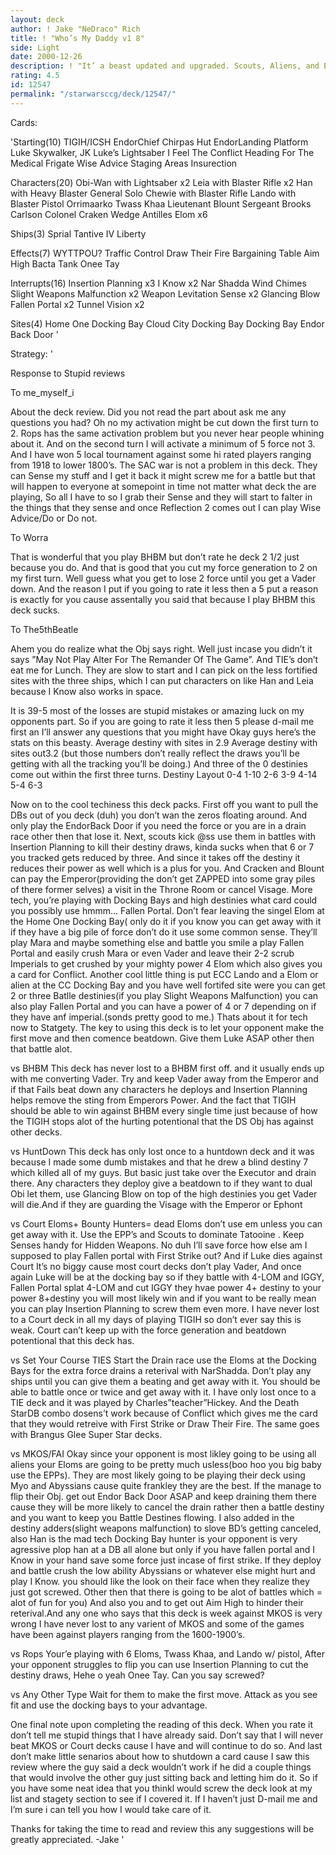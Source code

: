 ```yaml
---
layout: deck
author: ! Jake "NeDraco" Rich
title: ! "Who’s My Daddy v1 8"
side: Light
date: 2000-12-26
description: ! "It’ a beast updated and upgraded. Scouts, Aliens, and EPPs oh my Why is there blood leaking in the whole in my side? Pardon my poetry:)"
rating: 4.5
id: 12547
permalink: "/starwarsccg/deck/12547/"
---
```

Cards: 

'Starting(10)
TIGIH/ICSH
EndorChief Chirpas Hut
EndorLanding Platform
Luke Skywalker, JK
Luke&#8217;s Lightsaber
I Feel The Conflict
Heading For The Medical Frigate
Wise Advice
Staging Areas
Insurection

Characters(20)
Obi-Wan with Lightsaber x2
Leia with Blaster Rifle x2
Han with Heavy Blaster
General Solo
Chewie with Blaster Rifle
Lando with Blaster Pistol
Orrimaarko
Twass Khaa
Lieutenant Blount
Sergeant Brooks Carlson
Colonel Craken
Wedge Antilles
Elom x6

Ships(3)
Sprial
Tantive IV
Liberty

Effects(7)
WYTTPOU?
Traffic Control
Draw Their Fire
Bargaining Table
Aim High
Bacta Tank
Onee Tay

Interrupts(16)
Insertion Planning x3
I Know x2
Nar Shadda Wind Chimes
Slight Weapons Malfunction x2
Weapon Levitation
Sense x2
Glancing Blow
Fallen Portal x2
Tunnel Vision x2

Sites(4)
Home One Docking Bay
Cloud City Docking Bay
 Docking Bay
Endor Back Door  '

Strategy: '

Response to Stupid reviews

To me_myself_i

About the deck review. Did you not read the part about ask me any questions you had? Oh no my activation might be cut down the first turn to 2. Rops has the same activation problem but you never hear people whining about it. And on the second turn I will activate a minimum of 5 force not 3. And I have won 5 local tournament against some hi rated players ranging from 1918 to lower 1800’s. The SAC war is not a problem in this deck. They can Sense my stuff and I get it back it might screw me for a battle but that will happen to everyone at somepoint in time not matter what deck the are playing, So all I have to so I grab their Sense and they will start to falter in the things that they sense and once Reflection 2 comes out I can play Wise Advice/Do or Do not.


To Worra

That is wonderful that you play BHBM but don’t rate he deck 2 1/2 just because you do. And that is good that you cut my force generation to 2 on my first turn. Well guess what you get to lose 2 force until you get a Vader down. And the reason I put if you going to rate it less then a 5 put a reason is exactly for you cause assentally you said that because I play BHBM this deck sucks.


To The5thBeatle

Ahem you do realize what the Obj says right. Well just incase you didn’t it says ”May Not Play Alter For The Remander Of The Game”. And TIE’s don’t eat me for Lunch. They are slow to start and I can pick on the less fortified sites with the three ships, which I can put characters on like Han and Leia because I Know also works in space.


It is 39-5 most of the losses are stupid mistakes or amazing luck on my opponents part. So if you are going to rate it less then 5 please d-mail me first an I’ll answer any questions that you might have
Okay guys here’s the stats on this beasty.
Average destiny with sites in 2.9
Average destiny with sites out3.2
(but those numbers don’t really reflect the draws you’ll be getting with all the tracking you’ll be doing.) And three of the 0 destinies come out within the first three turns.
Destiny Layout
0-4
1-10
2-6
3-9
4-14
5-4
6-3

Now on to the cool techiness this deck packs.
First off you want to pull the DBs out of you deck (duh) you don’t wan the zeros floating around. And only play the EndorBack Door if you need the force or you are in a drain race other then that lose it.
Next, scouts kick @ss use them in battles with Insertion Planning to kill their destiny draws, kinda sucks when that 6 or 7 you tracked gets reduced by three. And since it takes off the destiny it reduces their power as well which is a plus for you. And Cracken and Blount can pay the Emperor(providing the don’t get ZAPPED into some gray piles of there former selves) a visit in the Throne Room or cancel Visage.
More tech, you’re playing with Docking Bays and high destinies what card could you possibly use hmmm... Fallen Portal. Don’t fear leaving the singel Elom at the Home One Docking Bay( only do it if you know you can get away with it if they have a big pile of force don’t do it use some common sense. They’ll play Mara and maybe something else and battle you smile a play Fallen Portal and easily crush Mara or even Vader and leave their 2-2 scrub Imperials to get crushed by your mighty power 4 Elom which also gives you a card for Conflict.
Another cool little thing is put ECC Lando and a Elom or alien at the CC Docking Bay and you have well fortifed site were you can get 2 or three Batlle destinies(if you play Slight Weapons Malfunction) you can also play Fallen Portal and you can have a power of 4 or 7 depending on if they have anf imperial.(sonds pretty good to me.)
Thats about it for tech now to Statgety.
The key to using this deck is to let your opponent make the first move and then comence beatdown. Give them Luke ASAP other then that battle alot.

vs BHBM
This deck has never lost to a BHBM first off. and it usually ends up with me converting Vader. Try and keep Vader away from the Emperor and if that Fails beat down any characters he deploys and Insertion Planning helps remove the sting from Emperors Power. And the fact that TIGIH should be able to win against BHBM every single time just because of how the TIGIH stops alot of the hurting potentional that the DS Obj has against other decks.

vs HuntDown
This deck has only lost once to a huntdown deck and it was because I made some dumb mistakes and that he drew a blind destiny 7 which killed all of my guys. But basic just take over the Executor and drain there. Any characters they deploy give a beatdown to if they want to dual Obi let them, use Glancing Blow on top of the high destinies you get Vader will die.And if they are guarding the Visage with the Emperor or Ephont

vs Court
Eloms+ Bounty Hunters= dead Eloms don’t use em unless you can get away with it. Use the EPP’s and Scouts to dominate Tatooine . Keep Senses handy for Hidden Weapons. No duh I’ll save force how else am I supposed to play Fallen portal with First Strike out? And if Luke dies against Court It’s no biggy cause most court decks don’t play Vader, And once again Luke will be at the docking bay so if they battle with 4-LOM and IGGY, Fallen Portal splat 4-LOM and cut IGGY they hvae power 4+ destiny to your power 8+destiny you will most likely win and if you want to be really mean you can play Insertion Planning to screw them even more. I have never lost to a Court deck in all my days of playing TIGIH so don’t ever say this is weak. Court can’t keep up with the force generation and beatdown potentional that this deck has.

vs Set Your Course TIES
Start the Drain race use the Eloms at the Docking Bays for the extra force drains a reterival with NarShadda. Don’t play any ships until you can give them a beating and get away with it. You should be able to battle once or twice and get away with it. I have only lost once to a TIE deck and it was played by Charles”teacher”Hickey. And the Death StarDB combo dosens’t work because of Conflict which gives me the card that they would retreive with First Strike or Draw Their Fire. The same goes with Brangus Glee Super Star decks.

vs MKOS/FAI
Okay since your opponent is most likley going to be using all aliens your Eloms are going to be pretty much usless(boo hoo you big baby use the EPPs). They are most likely going to be playing their deck using Myo and Abyssians cause quite frankley they are the best. If the manage to flip their Obj. get out Endor Back Door ASAP and keep draining them there cause they will be more likely to cancel the drain rather then a battle destiny and you want to keep you Battle Destines flowing. I also added in the destiny adders(slight weapons malfunction) to slove BD’s getting canceled, also Han is the mad tech Docking Bay hunter is your opponent is very agressive plop han at a DB all alone but only if you have fallen portal and I Know in your hand save some force just incase of first strike. If they deploy and battle crush the low ability Abyssians or whatever else might hurt and play I Know. you should like the look on their face when they realize they just got screwed. Other then that there is going to be alot of battles which = alot of fun for you) And also you and to get out Aim High to hinder their reterival.And any one who says that this deck is week against MKOS is very wrong I have never lost to any varient of MKOS and some of the games have been against players ranging from the 1600-1900’s.

vs Rops
 Your’e playing with 6 Eloms, Twass Khaa, and Lando w/ pistol, After your opponent struggles to flip you can use Insertion Planning to cut the destiny draws, Hehe o yeah Onee Tay. Can you say screwed?

vs Any Other Type
Wait for them to make the first move. Attack as you see fit and use the docking bays to your advantage.

One final note upon completing the reading of this deck. When you rate it don’t tell me stupid things that I have already said. Don’t say that I will never beat MKOS or Court decks cause I have and will continue to do so.  And last don’t make little senarios about how to shutdown a card cause I saw this review where the guy said a deck wouldn’t work if he did a couple things that would involve the other guy just sitting back and letting him do it. So if you have some neat idea that you thinkl would screw the deck look at my list and stagety section to see if I covered it. If I haven’t just D-mail me and I’m sure i can tell you how I would take care of it.

Thanks for taking the time to read and review this any suggestions will be greatly appreciated.
-Jake
'
